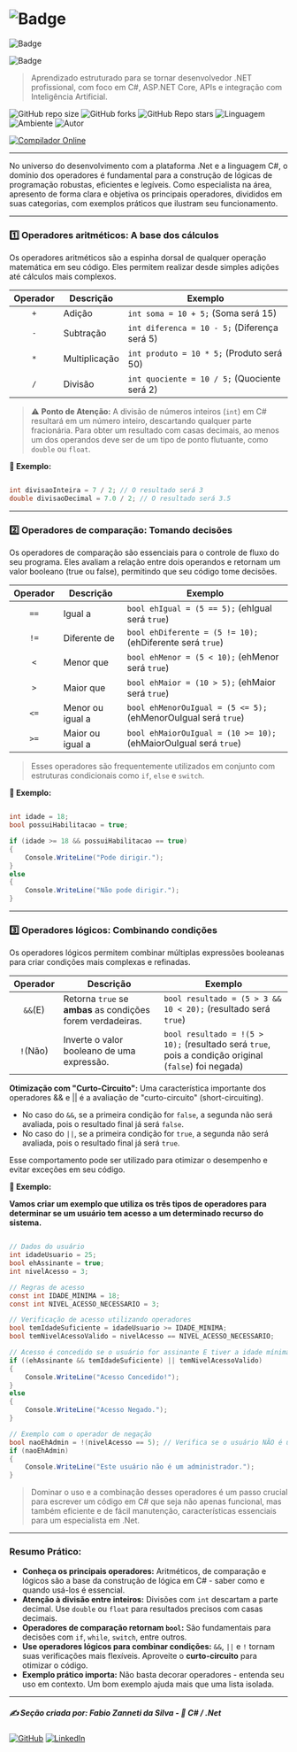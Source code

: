 # ![Badge](https://img.shields.io/badge/1._Sintaxe_do_C%23_e_Conceitos_Fundamentais-blue?style=for-the-badge&logo=c-sharp&logoColor=white)

![Badge](https://img.shields.io/badge/Fabio%20Zanneti%20da%20Silva-Profissional-blue?style=for-the-badge&logo=c-sharp&logoColor=white)

![Badge](https://img.shields.io/badge/1.3._Operadores-blue?style=for-the-badge&logo=c-sharp&logoColor=white)

> Aprendizado estruturado para se tornar desenvolvedor .NET profissional, com foco em C#, ASP.NET Core, APIs e integração com Inteligência Artificial.

![GitHub repo size](https://img.shields.io/github/repo-size/fzanneti/dev-profissional-dotnet)
![GitHub forks](https://img.shields.io/github/forks/fzanneti/dev-profissional-dotnet?style=social)
![GitHub Repo stars](https://img.shields.io/github/stars/fzanneti/dev-profissional-dotnet?style=social)
![Linguagem](https://img.shields.io/badge/Linguagem-CSharp-black)
![Ambiente](https://img.shields.io/badge/Ambiente-.NET-black)
![Autor](https://img.shields.io/badge/Autor-fzanneti-black?style=flat-square&logo=github)

[![Compilador Online](https://img.shields.io/badge/🔗%20Compilador_Online-C%23-blue?style=for-the-badge)](https://www.mycompiler.io/pt/new/csharp)


---

No universo do desenvolvimento com a plataforma .Net e a linguagem C#, o domínio dos operadores é fundamental para a construção de lógicas de programação robustas, eficientes e legíveis. Como especialista na área, apresento de forma clara e objetiva os principais operadores, divididos em suas categorias, com exemplos práticos que ilustram seu funcionamento.

---

### 1️⃣ Operadores aritméticos: A base dos cálculos
Os operadores aritméticos são a espinha dorsal de qualquer operação matemática em seu código. Eles permitem realizar desde simples adições até cálculos mais complexos.

|**Operador**|**Descrição**|**Exemplo**|
|:---:|---|---|
|`+`|Adição|`int soma = 10 + 5;` (Soma será 15)|
|`-`|Subtração|`int diferenca = 10 - 5;` (Diferença será 5)|
|`*`|Multiplicação|`int produto = 10 * 5;` (Produto será 50)|
|`/`|Divisão|`int quociente = 10 / 5;` (Quociente será 2)|

> ⚠️ **Ponto de Atenção:** A divisão de números inteiros (`int`) em C# resultará em um número inteiro, descartando qualquer parte fracionária. Para obter um resultado com casas decimais, ao menos um dos operandos deve ser de um tipo de ponto flutuante, como `double` ou `float`.

**🧠 Exemplo:** 

```csharp

int divisaoInteira = 7 / 2; // O resultado será 3
double divisaoDecimal = 7.0 / 2; // O resultado será 3.5

```

---

### 2️⃣ Operadores de comparação: Tomando decisões
Os operadores de comparação são essenciais para o controle de fluxo do seu programa. Eles avaliam a relação entre dois operandos e retornam um valor booleano (true ou false), permitindo que seu código tome decisões.

|**Operador**|**Descrição**|**Exemplo**|
|:---:|---|---|
|`==`|Igual a|	`bool ehIgual = (5 == 5);` (ehIgual será `true`)|
|`!=`|Diferente de|	`bool ehDiferente = (5 != 10);` (ehDiferente será `true`)|
|`<`|Menor que|	`bool ehMenor = (5 < 10);` (ehMenor será `true`)|
|`>`|Maior que|	`bool ehMaior = (10 > 5);` (ehMaior será `true`)|
|`<=`|Menor ou igual a|	`bool ehMenorOuIgual = (5 <= 5);` (ehMenorOuIgual será `true`)|
|`>=`|Maior ou igual a|	`bool ehMaiorOuIgual = (10 >= 10);` (ehMaiorOuIgual será `true`)|

> Esses operadores são frequentemente utilizados em conjunto com estruturas condicionais como `if`, `else` e `switch`.

**🧠 Exemplo:** 

```csharp

int idade = 18;
bool possuiHabilitacao = true;

if (idade >= 18 && possuiHabilitacao == true)
{
    Console.WriteLine("Pode dirigir.");
}
else
{
    Console.WriteLine("Não pode dirigir.");
}

```

---

### 3️⃣ Operadores lógicos: Combinando condições
Os operadores lógicos permitem combinar múltiplas expressões booleanas para criar condições mais complexas e refinadas.

|**Operador**|**Descrição**|**Exemplo**|
|:---:|---|---|
|`&&`(E)|Retorna `true` se **ambas** as condições forem verdadeiras.|`bool resultado = (5 > 3 && 10 < 20);` (resultado será `true`)|
|`!`(Não)|Inverte o valor booleano de uma expressão.|`bool resultado = !(5 > 10);` (resultado será `true`, pois a condição original (`false`) foi negada)|

**Otimização com "Curto-Circuito":** Uma característica importante dos operadores && e || é a avaliação de "curto-circuito" (short-circuiting).

- No caso do `&&`, se a primeira condição for `false`, a segunda não será avaliada, pois o resultado final já será `false`.
- No caso do `||`, se a primeira condição for `true`, a segunda não será avaliada, pois o resultado final já será `true`.

Esse comportamento pode ser utilizado para otimizar o desempenho e evitar exceções em seu código.

**🧠 Exemplo:**

**Vamos criar um exemplo que utiliza os três tipos de operadores para determinar se um usuário tem acesso a um determinado recurso do sistema.**

```csharp

// Dados do usuário
int idadeUsuario = 25;
bool ehAssinante = true;
int nivelAcesso = 3;

// Regras de acesso
const int IDADE_MINIMA = 18;
const int NIVEL_ACESSO_NECESSARIO = 3;

// Verificação de acesso utilizando operadores
bool temIdadeSuficiente = idadeUsuario >= IDADE_MINIMA;
bool temNivelAcessoValido = nivelAcesso == NIVEL_ACESSO_NECESSARIO;

// Acesso é concedido se o usuário for assinante E tiver a idade mínima OU se tiver o nível de acesso necessário.
if ((ehAssinante && temIdadeSuficiente) || temNivelAcessoValido)
{
    Console.WriteLine("Acesso Concedido!");
}
else
{
    Console.WriteLine("Acesso Negado.");
}

// Exemplo com o operador de negação
bool naoEhAdmin = !(nivelAcesso == 5); // Verifica se o usuário NÃO é um administrador
if (naoEhAdmin)
{
    Console.WriteLine("Este usuário não é um administrador.");
}

```

> Dominar o uso e a combinação desses operadores é um passo crucial para escrever um código em C# que seja não apenas funcional, mas também eficiente e de fácil manutenção, características essenciais para um especialista em .Net.

---

### Resumo Prático:

- **Conheça os principais operadores:** Aritméticos, de comparação e lógicos são a base da construção de lógica em C# - saber como e quando usá-los é essencial.
- **Atenção à divisão entre inteiros:** Divisões com `int` descartam a parte decimal. Use `double` ou `float` para resultados precisos com casas decimais.
- **Operadores de comparação retornam `bool`:** São fundamentais para decisões com `if`, `while`, `switch`, entre outros.
- **Use operadores lógicos para combinar condições:** `&&`, `||` e `!` tornam suas verificações mais flexíveis. Aproveite o **curto-circuito** para otimizar o código.
- **Exemplo prático importa:** Não basta decorar operadores - entenda seu uso em contexto. Um bom exemplo ajuda mais que uma lista isolada.

---

##### ✍️ Seção criada por: *Fabio Zanneti da Silva* - 🎯 *C# / .Net*
[![GitHub](https://img.shields.io/badge/GitHub-fzanneti-000000?style=flat&logo=github)](https://github.com/fzanneti)
[![LinkedIn](https://img.shields.io/badge/LinkedIn-fzanneti-0A66C2?style=flat&logo=linkedin&logoColor=white)](https://linkedin.com/in/fzanneti)